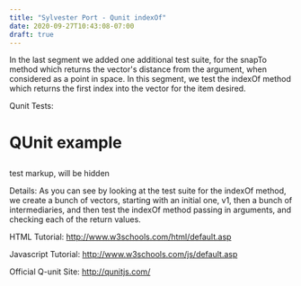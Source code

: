 ```yaml
---
title: "Sylvester Port - Qunit indexOf"
date: 2020-09-27T10:43:08-07:00
draft: true
---
```

In the last segment we added one additional test suite, for the snapTo method which returns the vector's distance from the argument, when considered as a point in space.  In this segment, we test the indexOf method which returns the first index into the vector for the item desired.

Qunit Tests:

<html>
<head>
<script src="http://code.jquery.com/jquery-latest.js"></script>
<link rel="stylesheet" href="http://code.jquery.com/qunit/git/qunit.css" type="text/css" media="screen" />
<script type="text/javascript" src="http://code.jquery.com/qunit/git/qunit.js"></script>
<script type="text/javascript" src="sylvester.src - vector.r1.js"></script>

<script>
$(document).ready(function(){
    
module("module vector");

test("vector.dimension.zero", function()  {
  expect(1);
  v1 = new Vector();
  equal(v1.dimensions(), 0);
});

test("vector.inspect", function()  {
  expect(1);
  v1 = new Vector();
  v1.setElements([ 1, 2, 3]);
  equal("[1, 2, 3]", v1.inspect());
});

test("vector.i", function()  {
  expect(1);
  equal("[1, 0, 0]", Vector.i.inspect());
});

test("vector.j", function()  {
  expect(1);
  equal("[0, 1, 0]", Vector.j.inspect());
});

test("vector.k", function()  {
  expect(1);
  equal("[0, 0, 1]", Vector.k.inspect());
})

test("vector.e", function()  {
  expect(5);
  v1 = new Vector();
  v1.setElements([ 1, 2, 3]);
  equal(undefined, v1.e(0));
  equal(1, v1.e(1));
  equal(2, v1.e(2));
  equal(3, v1.e(3));
  equal(undefined, v1.e(4));
});

test("vector.dup", function()  {
  expect(1);
  v1 = new Vector();
  v1.setElements([ 1, 2, 3]);
  v2 = v1.dup();
  equal(true, v1.eql(v2));
});

test("vector.eql", function()  {
  expect(1);
  v1 = new Vector();
  v1.setElements([ 1, 2, 3]);
  v2 = v1.dup();
  v2.setElements([ 2, 4, 6]);
  equal(false, v1.eql(v2));
});


test("vector.multiply", function()  {
  expect(3);
  v1 = new Vector();
  v1.setElements([ 1, 2, 3]);
  v2 = v1.multiply(10);
  equal(10, v2[0]);
  equal(20, v2[1]);
  equal(30, v2[2]);
});

test("vector.x", function()  {
  expect(3)
  v1 = new Vector();
  v1.setElements([ 1, 2, 3]);
  v2 = v1.x(0.5)
  equal(0.5, v2[0]);
  equal(1, v2[1]);
  equal(1.5, v2[2]);
});

test("vector.each", function()  {
  expect(4); 
  v1 = new Vector();
  v1.setElements([ 1, 2, 3]);
  
  v1.each(function(x) {
     x * 10;
  });
  
  equal(3, v1.dimensions());
  equal(1, v1.e(1));
  equal(2, v1.e(2));
  equal(3, v1.e(3));
  
});

test("vector.map", function()  {
  expect(3);
 
  v1 = new Vector();
  v1.setElements([ 1, 2, 3]);
  
  v2 = v1.map(function (x) { return x * x });
  
  equal(v2.e(1), 1);
  equal(v2.e(2), 4);
  equal(v2.e(3), 9);
});

test("vector.add", function()  {
  expect(4);
 
  v1 = new Vector();
  v1.setElements([ 1, 2, 3]);
  
  v2 = new Vector();
  v2.setElements([ 1, 2, 3]);
  
  v3 = v1.add(v2);
  
  equal(3, v3.dimensions());
  equal(v3.e(1), 2);
  equal(v3.e(2), 4);
  equal(v3.e(3), 6);  
});

test("vector.subtract", function()  {
  expect(4);
 
  v1 = new Vector();
  v1.setElements([ 1, 2, 3]);
  
  v2 = new Vector();
  v2.setElements([ 2, 4, 6]);
  
  v3 = v1.subtract(v2);
  
  equal(3, v3.dimensions());
  equal(v3.e(1), -1);
  equal(v3.e(2), -2);
  equal(v3.e(3), -3);  
});

test("vector.dot", function()  {
  expect(1);

  v1 = new Vector();
  v1.setElements([ 1, 2, 3]);
  
  v2 = v1.map(function(x) { return x * x });
  v3 = v1.add(v2);
  v4 = v3.subtract(v1.multiply(2));
  v6 = v3.dot(v4);
 
  equal(84, v6); 
});

test("vector.cross", function()  {
  expect(3);
  
  v1 = new Vector();
  v1.setElements([ 1, 2, 3]);
 
  v2 = v1.map(function(x) { return x * x }); 
  v3 = v5.add(v2)
  v4 = v3.subtract(v1.multiply(2))
  v5 = v3.cross(v4)
 
  equal(v5.e(1), 24); 
  equal(v5.e(2), -24); 
  equal(v5.e(3), 8); 
});

test("vector.angleFrom", function()  {
  expect(1);
 
  v12 = new Vector();
  v12.setElements([1, 1]);
  v13 = new Vector();
  v13.setElements([-1, 11]);
 
  equal(0.8760580505981935, v12.angleFrom(v13));
});

test("vector.isParallelTo", function()  {
  expect(1)
  v1 = new Vector();
  v1.setElements([ 1, 2, 3]);
  v2 = v1.dup();
  ok(v1.isParallelTo(v2), "parallel passed")
});

test("vector.isAntiparallelTo", function()  {
  expect(1)
  v1 = new Vector();
  v1.setElements([ 1, 2, 3]);
  v2 = v1.dup();
  ok(! v1.isAntiparallelTo(v2), "anti-parallel passed")
});

test("vector.isPerpendicularTo", function()  {
  expect(1)
  v1 = new Vector();
  v1.setElements([ 1, 2, 3]);
  v2 = v1.dup();
  ok(! v1.isPerpendicularTo(v2), "perpendicular passed")
 });

test("vector.distanceFrom", function()  {
  expect(1)
  v1 = new Vector();
  v1.setElements([ 1, 2, 3]);
  v11 = new Vector()
  v11.setElements([100, 200, 300])   
  equal(370.4240812906202, v1.distanceFrom(v11));
});

test("vector.round", function()  { 
   expect(3)
 
  v1 = new Vector();
  v1.setElements([ 1, 2, 3]);
  square = function(x) { return x * x };
  v5 = v1.map(square);
  v6 = v5.add(v5)
  v7 = v6.subtract(v1.multiply(2))
  v9 = v6.cross(v7).toUnitVector().round();
 
  equal(v9.e(1), 1); 
  equal(v9.e(2), -1); 
  equal(v9.e(3), 0); 
});

test("vector.snapTo", function()  {
  expect(6)

  v1 = new Vector();
  v1.setElements([ 1, 2, 3]);
  result = v1.snapTo(1)
  equal(true, result.e(1));
  equal(false, result.e(2));
  equal(false, result.e(3));
  
  v2 = v1.dup();
  result = v2.snapTo(2)
  equal(false, result.e(1));
  equal(true, result.e(2));
  equal(false, result.e(3));
});

test("vector.indexOf", function()  {
  expect(3)

  v1 = new Vector();
  v1.setElements([ 1, 2, 3]);
  square = function(x) { return x * x };
  v5 = v1.map(square);
  v6 = v5.add(v5)
  v7 = v6.subtract(v1.multiply(2))
  v9 = v6.cross(v7)
 
  equal(v9.indexOf(24), 1); 
  equal(v9.indexOf(-24), 2); 
  equal(v9.indexOf(8), 3); 
});

}); 

</script>
  
</head>
<body>

<h1 id="qunit-header">QUnit example</h1>
<h2 id="qunit-banner"></h2>
<div id="qunit-testrunner-toolbar"></div>
<h2 id="qunit-userAgent"></h2>
<ol id="qunit-tests"></ol>
<div id="qunit-fixture">test markup, will be hidden</div>

</body>
</html>

Details:
As you can see by looking at the test suite for the indexOf method, we create a bunch of vectors, starting with an initial one, v1, then a bunch of intermediaries, and then test the indexOf method passing in arguments, and checking each of the return values.

HTML Tutorial:
http://www.w3schools.com/html/default.asp

Javascript Tutorial:
http://www.w3schools.com/js/default.asp

Official Q-unit Site:
http://qunitjs.com/

